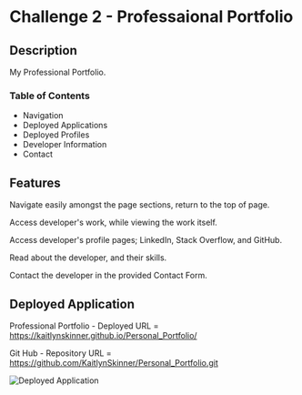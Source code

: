 # Challenge 2 - Professaional Portfolio

## Description

My Professional Portfolio.

### Table of Contents

- Navigation
- Deployed Applications
- Deployed Profiles
- Developer Information
- Contact

## Features

Navigate easily amongst the page sections, return to the top of page. 

Access developer's work, while viewing the work itself.

Access developer's profile pages; LinkedIn, Stack Overflow, and GitHub.

Read about the developer, and their skills.

Contact the developer in the provided Contact Form.

## Deployed Application

Professional Portfolio - Deployed URL = https://kaitlynskinner.github.io/Personal_Portfolio/

Git Hub - Repository URL = https://github.com/KaitlynSkinner/Personal_Portfolio.git

![Deployed Application](https://github.com/KaitlynSkinner/Personal_Portfolio/blob/1f9cf217d8a45cd8bd1d75e136188ccc671c4f0e/assets/images/Portfolio-Mock-Up.png?raw=true)